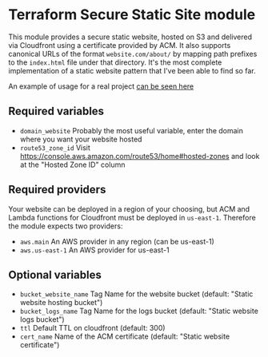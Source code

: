 # Terraform Secure Static Site module

This module provides a secure static website, hosted on S3 and delivered via Cloudfront using a certificate provided by ACM. It also supports canonical URLs of the format `website.com/about/` by mapping path prefixes to the `index.html` file under that directory. It's the most complete implementation of a static website pattern that I've been able to find so far.

An example of usage for a real project [can be seen here](https://github.com/M1ke/secure-static-site)

## Required variables

* `domain_website` Probably the most useful variable, enter the domain where you want your website hosted
* `route53_zone_id` Visit https://console.aws.amazon.com/route53/home#hosted-zones and look at the "Hosted Zone ID" column

## Required providers

Your website can be deployed in a region of your choosing, but ACM and Lambda functions for Cloudfront must be deployed in `us-east-1`. Therefore the module expects two providers:

* `aws.main` An AWS provider in any region (can be us-east-1)
* `aws.us-east-1` An AWS provider for us-east-1

## Optional variables

* `bucket_website_name` Tag Name for the website bucket (default: "Static website hosting bucket")
* `bucket_logs_name` Tag Name for the logs bucket (default: "Static website logs bucket")
* `ttl` Default TTL on cloudfront (default: 300)
* `cert_name` Name of the ACM certificate (default: "Static website certificate") 
